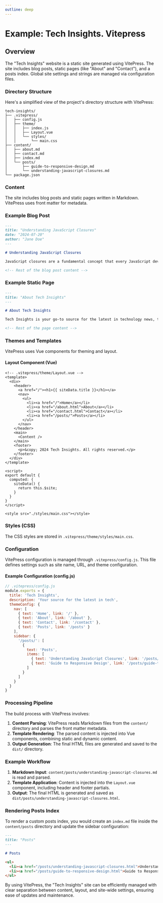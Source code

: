 ```yaml
---
outline: deep
---
```


# Example: Tech Insights. Vitepress

## Overview

The "Tech Insights" website is a static site generated using VitePress. The site includes blog posts, static pages (like "About" and "Contact"), and a posts index. Global site settings and strings are managed via configuration files.

### Directory Structure

Here's a simplified view of the project's directory structure with VitePress:

```
tech-insights/
├── .vitepress/
│   ├── config.js
│   ├── theme/
│   │   ├── index.js
│   │   ├── Layout.vue
│   │   └── styles/
│   │       └── main.css
├── content/
│   ├── about.md
│   ├── contact.md
│   ├── index.md
│   └── posts/
│       ├── guide-to-responsive-design.md
│       └── understanding-javascript-closures.md
└── package.json
```

### Content

The site includes blog posts and static pages written in Markdown. VitePress uses front matter for metadata.

### Example Blog Post

```markdown
---
title: "Understanding JavaScript Closures"
date: "2024-07-20"
author: "Jane Doe"
---

# Understanding JavaScript Closures

JavaScript closures are a fundamental concept that every JavaScript developer should understand...

<!-- Rest of the blog post content -->
```

### Example Static Page

```markdown
---
title: "About Tech Insights"
---

# About Tech Insights

Tech Insights is your go-to source for the latest in technology news, tutorials, and reviews. Our mission is to provide in-depth articles and insights to help you stay ahead in the tech world...

<!-- Rest of the page content -->
```

### Themes and Templates

VitePress uses Vue components for theming and layout.

#### Layout Component (Vue)

```vue
<!-- .vitepress/theme/Layout.vue -->
<template>
  <div>
    <header>
      <a href="/"><h1>{{ siteData.title }}</h1></a>
      <nav>
        <ul>
          <li><a href="/">Home</a></li>
          <li><a href="/about.html">About</a></li>
          <li><a href="/contact.html">Contact</a></li>
          <li><a href="/posts/">Posts</a></li>
        </ul>
      </nav>
    </header>
    <main>
      <Content />
    </main>
    <footer>
      <p>&copy; 2024 Tech Insights. All rights reserved.</p>
    </footer>
  </div>
</template>

<script>
export default {
  computed: {
    siteData() {
      return this.$site;
    }
  }
}
</script>

<style src="./styles/main.css"></style>
```

### Styles (CSS)

The CSS styles are stored in `.vitepress/theme/styles/main.css`.

### Configuration

VitePress configuration is managed through `.vitepress/config.js`. This file defines settings such as site name, URL, and theme configuration.

#### Example Configuration (config.js)

```js
// .vitepress/config.js
module.exports = {
  title: 'Tech Insights',
  description: 'Your source for the latest in tech',
  themeConfig: {
    nav: [
      { text: 'Home', link: '/' },
      { text: 'About', link: '/about' },
      { text: 'Contact', link: '/contact' },
      { text: 'Posts', link: '/posts' }
    ],
    sidebar: {
      '/posts/': [
        {
          text: 'Posts',
          items: [
            { text: 'Understanding JavaScript Closures', link: '/posts/understanding-javascript-closures' },
            { text: 'Guide to Responsive Design', link: '/posts/guide-to-responsive-design' }
          ]
        }
      ]
    }
  }
}
```

### Processing Pipeline

The build process with VitePress involves:

1. **Content Parsing**: VitePress reads Markdown files from the `content/` directory and parses the front matter metadata.
2. **Template Rendering**: The parsed content is injected into Vue components, combining static and dynamic content.
3. **Output Generation**: The final HTML files are generated and saved to the `dist/` directory.

### Example Workflow

1. **Markdown Input**: `content/posts/understanding-javascript-closures.md` is read and parsed.
2. **Template Application**: Content is injected into the `Layout.vue` component, including header and footer partials.
3. **Output**: The final HTML is generated and saved as `dist/posts/understanding-javascript-closures.html`.

### Rendering Posts Index

To render a custom posts index, you would create an `index.md` file inside the `content/posts` directory and update the sidebar configuration:

```markdown
---
title: "Posts"
---

# Posts

<ul>
  <li><a href="/posts/understanding-javascript-closures.html">Understanding JavaScript Closures</a></li>
  <li><a href="/posts/guide-to-responsive-design.html">Guide to Responsive Design</a></li>
</ul>
```

By using VitePress, the "Tech Insights" site can be efficiently managed with clear separation between content, layout, and site-wide settings, ensuring ease of updates and maintenance.
